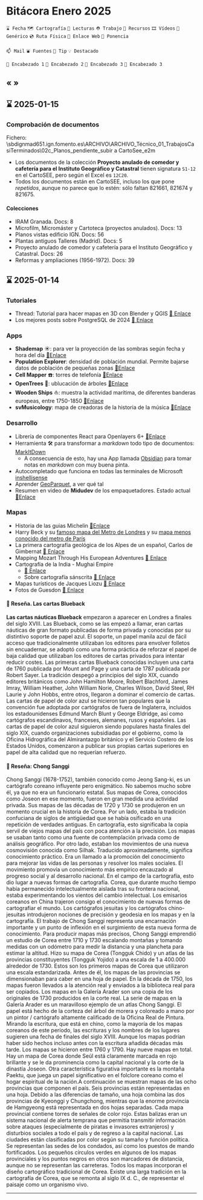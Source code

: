 # Bitácora Enero 2025

`⌛️ Fecha` `🗺️ Cartografía` `👀 Lecturas` `⛑️ Trabajo` `🧰 Recursos` `🎞️ Vídeos` `🍊 Genérico` `💿 Ruta Física` `🔗 Enlace Web` `🎤 Ponencia`

`📫 Mail` `⛲️ Fuentes` `💊 Tip` `💡 Destacado` 

`🍉 Encabezado 1`  `🥝 Encabezado 2` `🥕 Encabezado 3` `🍋 Encabezado 3`

« »
---

## ⌛️ 2025-01-15

### Comprobación de documentos

Fichero: \\sbdignmad651.ign.fomento.es\ARCHIVO\ARCHIVO_Técnico\_01_TrabajosCasiTerminados\02c_Planos_pendiente_subir a CartoSee_e2m

* Los documentos de la colección **Proyecto anulado de comedor y cafetería para el Instituto Geográfico y Catastral** tienen signatura `S1-12` en el CartoSEE, pero según el Excel es `12C20`.
* Todos los documentos están en CartoSEE, incluso los que pone *repetidos*, aunque no parece que lo estén: sólo faltan 821661, 821674 y 821675.

#### Colecciones

* IRAM Granada. Docs: 8
* Microfilm, Micromáster y Cartoteca (proyectos anulados). Docs: 13
* Planos vistas edificio IGN. Docs: 56
* Plantas antiguos Talleres (Madrid). Docs: 5
* Proyecto anulado de comedor y cafetería para el Instituto Geográfico y Catastral. Docs: 26
* Reformas y ampliaciones (1956-1972). Docs: 39




## ⌛️ 2025-01-14

### Tutoriales

* Thread: Tutorial  para hacer mapas en 3D con Blender y QGIS  [🔗 Enlace](https://x.com/725hemeed/status/1652392349790511104?s=48)
* Los mejores posts sobre PostgreSQL de 2024 [🔗 Enlace](https://x.com/crunchydata/status/1874186010336116833?s=48)

### Apps

* **Shademap** ☀️: para ver la proyección de las sombras según fecha y hora del día [🔗Enlace](https://shademap.app/@40.4172,-3.684,15z,1736868850713t,0b,0p,0m)
* **Population Explorer**: densidad de población mundial. Permite bajarse datos de población de pequeñas zonas [🔗Enlace](https://populationexplorer.org/)
* **Cell Mapper** ☎️: torres de telefonía [🔗Enlace](https://www.cellmapper.net/map?MCC=214&MNC=1&type=LTE&latitude=40.417782841643344&longitude=-3.681925465683787&zoom=16.6962019056152)
* **OpenTrees** 🌲: ublucación de árboles [🔗Enlace](https://opentrees.org/#pos=11.54/40.4338/-3.721)
* **Wooden Ships** ⛵: muestra la actividad marítima, de diferentes banderas europeas, entre 1750-1850 [🔗Enlace](https://wooden-ships.github.io/)
* **svMusicology**: mapa de creadoras de la historia de la música [🔗Enlace](https://svmusicology.com/mapa?lang=es)

### Desarrollo

* Librería de componentes React para Openlayers 6+ [🔗Enlace](https://github.com/mmomtchev/rlayers)
* Herramienta 🛠️ para transformar a *markdown* todo tipo de documentos: [MarkItDown ](https://github.com/microsoft/markitdown)
  * A consecuencia de esto, hay una App llamada [Obsidian](https://obsidian.md/) para tomar notas en *markdown* con muy buena pinta.
* Autocompletado que funciona en todas las terminales de Microsoft [inshellisense](https://github.com/microsoft/inshellisense)
* Aprender [GeoParquet](https://mappinggis.com/2023/10/geoparquet-el-nuevo-formato-mas-rapido-y-mas-pequeno/), a ver qué tal
* Resumen en video de **Midudev** de los empaquetadores. Estado actual [🔗Enlace](https://www.youtube.com/watch?si=jdzhrOUFEnkwfRz7&v=GgLIp1aWi1s&feature=youtu.be)


### Mapas

* Historia de las guias Michelin [🔗Enlace](https://www.geografiainfinita.com/2016/04/los-origenes-de-los-mapas-michelin/)
* Harry Beck y su [famoso mapa del Metro de Londres](https://www.geografiainfinita.com/2015/11/los-mapas-de-metro-como-simbolos-de-las-grandes-ciudades/) y su [mapa menos conocido del metro de París](https://www.geografiainfinita.com/2016/04/de-como-el-autor-del-mapa-de-metro-de-londres-fracaso-con-el-de-paris/)
* La primera cartografía geológica de los Alpes de un español, Carlos de Gimbernat [🔗 Enlace](http://mncn.bmtest.es/es/comunicacion/blog/la-primera-cartografia-geologica-de-los-alpes)
* Mapping Mozart Through His European Adventures [🔗 Enlace](https://musicalgeography.org/2019/01/10/mapping-mozart-through-his-european-adventures/)
* Cartografía de la India - Mughai Empire 
  * [🔗 Enlace](https://artsandculture.google.com/asset/northern-india-%E2%80%93-mughal-empire-william-baffin/UwFtHwLnHQnzdQ?hl=en&avm=4)
  * Sobre cartografía sánscrita [🔗 Enlace](https://x.com/indianhistory_c/status/1839538443246055506?s=48)
* Mapas turísticos de  Jacques Liozu [🔗 Enlace](https://newsletter.mapasmilhaud.com/p/mapas-turisticos-de-espana-por-jacques)
* Fotos de Guesdon [🔗 Enlace](https://www.geografiainfinita.com/2017/02/asi-era-espana-desde-el-aire-en-el-siglo-xix/)

#### 💊 Reseña. Las cartas Blueback

**Las cartas náuticas Blueback** empezaron a aparecer en Londres a finales del siglo XVIII. Las Blueback, como se las empezó a llamar, eran cartas náuticas de gran formato publicadas de forma privada y conocidas por su distintivo soporte de papel azul. El soporte, un papel manila azul de fácil acceso que tradicionalmente utilizaban los editores para envolver folletos sin encuadernar, se adoptó como una forma práctica de reforzar el papel de baja calidad que utilizaban los editores de cartas privados para intentar reducir costes. Las primeras cartas Blueback conocidas incluyen una carta de 1760 publicada por Mount and Page y una carta de 1787 publicada por Robert Sayer. La tradición despegó a principios del siglo XIX, cuando editores británicos como John Hamilton Moore, Robert Blachford, James Imray, William Heather, John William Norie, Charles Wilson, David Steel, RH Laurie y John Hobbs, entre otros, llegaron a dominar el comercio de cartas. Las cartas de papel de color azul se hicieron tan populares que la convención fue adoptada por cartógrafos de fuera de Inglaterra, incluidos los estadounidenses Edmund March Blunt y George Eldridge, así como cartógrafos escandinavos, franceses, alemanes, rusos y españoles. Las cartas de papel de color azul siguieron siendo populares hasta finales del siglo XIX, cuando organizaciones subsidiadas por el gobierno, como la Oficina Hidrográfica del Almirantazgo británico y el Servicio Costero de los Estados Unidos, comenzaron a publicar sus propias cartas superiores en papel de alta calidad que no requerían refuerzo.

#### 💊 Reseña: Chong Sanggi

Chong Sanggi (1678-1752), también conocido como Jeong Sang-ki, es un cartógrafo coreano influyente pero enigmático. No sabemos mucho sobre él, ya que no era un funcionario estatal. Sus mapas de Corea, conocidos como Joseon en ese momento, fueron en gran medida una actividad privada. Sus mapas de las décadas de 1720 y 1730 se produjeron en un momento crucial en la historia de Corea. Por un lado, estaba la tradición confuciana de siglos de antigüedad que se había osificado en una repetición de verdades antiguas. En cartografía, esto significaba la copia servil de viejos mapas del país con poca atención a la precisión. Los mapas se usaban tanto como una fuente de contemplación privada como de análisis geográfico. Por otro lado, estaban los movimientos de una nueva cosmovisión conocida como Silhak. Traducido aproximadamente, significa conocimiento práctico. Era un llamado a la promoción del conocimiento para mejorar las vidas de las personas y resolver los males sociales. El movimiento promovía un conocimiento más empírico encauzado al progreso social y al desarrollo nacional. En el campo de la cartografía, esto dio lugar a nuevas formas de cartografía. Corea, que durante mucho tiempo había permanecido intelectualmente aislada tras su frontera nacional, estaba experimentando los vientos del cambio intelectual. Los emisarios coreanos en China trajeron consigo el conocimiento de nuevas formas de cartografiar el mundo. Los cartógrafos jesuitas y los cartógrafos chino-jesuitas introdujeron nociones de precisión y geodesia en los mapas y en la cartografía. El trabajo de Chong Sanggi representa una encarnación importante y un punto de inflexión en el surgimiento de esta nueva forma de conocimiento. Para producir mapas más precisos, Chong Sanggi emprendió un estudio de Corea entre 1710 y 1730 escalando montañas y tomando medidas con un odómetro para medir la distancia y una plancheta para estimar la altitud. Hizo su mapa de Corea (Tongguk Chido) y un atlas de las provincias constituyentes (Tongguk Yojido) a una escala de 1 a 400.000 alrededor de 1730. Estos son los primeros mapas de Corea que utilizaron una escala estandarizada. Antes de él, los mapas de las provincias se dimensionaban para caber en una hoja de papel. En la década de 1750, los mapas fueron llevados a la atención real y enviados a la biblioteca real para ser copiados. Los mapas en la Galería Arader son una copia de los originales de 1730 producidos en la corte real. La serie de mapas en la Galería Arader es un maravilloso ejemplo de un atlas Chong Sanggi. El papel está hecho de la corteza del árbol de morera y coloreado a mano por un pintor / cartógrafo altamente calificado de la Oficina Real de Pintura. Mirando la escritura, que está en chino, como la mayoría de los mapas coreanos de este período, las escrituras y los nombres de los lugares sugieren una fecha de finales del siglo XVIII. Aunque los mapas podrían haber sido hechos incluso antes con la escritura añadida décadas más tarde. Los mapas se hicieron entre 1760 y 1790. Hay nueve mapas en total. Hay un mapa de Corea donde Seúl está claramente marcada en rojo brillante y se le da prominencia como la capital nacional y la corte de la dinastía Joseon. Otra característica figurativa importante es la montaña Paektu, que juega un papel significativo en el folclore coreano como el hogar espiritual de la nación.A continuación se muestran mapas de las ocho provincias que componen el país. Seis provincias están representadas en una hoja. Debido a las diferencias de tamaño, una hoja combina las dos provincias de Kyeonggi y Chungchong, mientras que la enorme provincia de Hamgyeong está representada en dos hojas separadas. Cada mapa provincial contiene torres de señales de color rojo. Estas balizas eran un sistema nacional de alerta temprana que permitía transmitir información sobre ataques (especialmente de piratas e invasores extranjeros) y disturbios sociales a todo el país y de regreso a la capital nacional. Las ciudades están clasificadas por color según su tamaño y función política. Se representan las sedes de los condados, así como los puestos de mando fortificados. Los pequeños círculos verdes en algunos de los mapas provinciales y los puntos negros en otros son marcadores de distancia, aunque no se representan las carreteras. Todos los mapas incorporan el diseño cartográfico tradicional de Corea. Existe una larga tradición en la cartografía de Corea, que se remonta al siglo IX d. C., de representar el paisaje como un organismo vivo.



---

